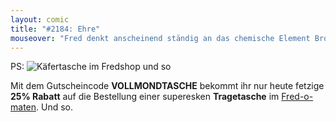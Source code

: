 ```yaml
---
layout: comic
title: "#2184: Ehre"
mouseover: "Fred denkt anscheinend ständig an das chemische Element Brom und die finnische Gothicrockformation Him. Oder so."
---
```


PS: 
<img src="http://www.fonflatter.de/bilder/shop_tasche_kaefer.png" alt="Käfertasche im Fredshop und so" />

Mit dem Gutscheincode <strong>VOLLMONDTASCHE</strong> bekommt ihr nur heute fetzige <strong>25% Rabatt</strong> auf die Bestellung einer superesken <strong>Tragetasche</strong> im <a href="http://fred-o-mat.spreadshirt.net" title="Fred-o-mat">Fred-o-maten</a>.
Und so. 
